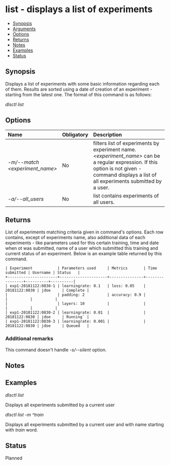 # list - displays a list of experiments

- [Synopsis](#synopsis)  
- [Arguments](#arguments)  
- [Options](#options)
- [Returns](#returns)
- [Notes](#notes)  
- [Examples](#examples)  
- [Status](#status)

## Synopsis

Displays a list of experiments with some basic information regarding each of them. Results are
sorted using a date of creation of an experiment - starting from the latest one. The format of this command is as follows:  

_dlsctl list <options>_  


## Options

| Name | Obligatory | Description | 
|:--- |:--- |:--- |
|_-m/--match<br> <experiment_name>_ | No | filters list of experiments by experiment name. _<experiment_name>_ can be a regular expression. If this option is not given - command displays a list of all experiments submitted by a user. |
|_-a/--all_users_| No | list contains experiments of all users.|


## Returns

List of experiments matching criteria given in command's options. Each row contains, except of
experiments name, also additional data of each experiments - like parameters used
for this certain training, time and date when ot was submitted, name of a user 
which submitted this training and current status of an experiment. Below is an
example table returned by this command. 

<!-- language: lang-none -->

    
    | Experiment           | Parameters used     | Metrics       | Time submitted | Username | Status   |
    +----------------------+---------------------+---------------+----------------+----------+----------|
    | exp1-20181122:0830-1 | learningrate: 0.1   | loss: 0.05    |  20181122:0830 | jdoe     | Complete |
    |                      | padding: 2          | accuracy: 0.9 |                |          |          |
    |                      | layers: 10          |               |                |          |          |
    | exp1-20181122:0830-2 | learningrate: 0.01  |               |  20181122:0830 | jdoe     | Running` |
    | exp1-20181122:0830-3 | learningrate: 0.001 |               |  20181122:0830 | jdoe     | Queued   |
        
### Additional remarks

This command doesn't handle _-s/--silent_ option.

## Notes


## Examples

_dlsctl list_

Displays all experiments submitted by a current user

_dlsctl list -m ^train_

Displays all experiments submitted by a current user and with name starting with _train_ word.

## Status

Planned
